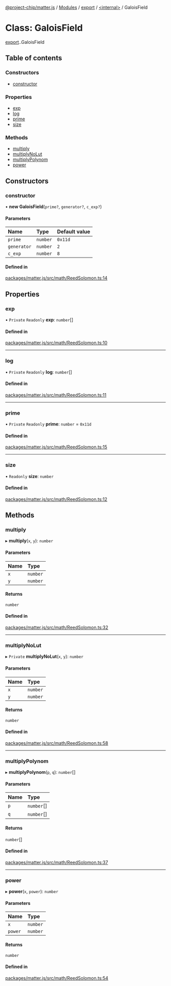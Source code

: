 [@project-chip/matter.js](../README.md) / [Modules](../modules.md) / [export](../modules/export.md) / [<internal\>](../modules/export._internal_.md) / GaloisField

# Class: GaloisField

[export](../modules/export.md).[<internal>](../modules/export._internal_.md).GaloisField

## Table of contents

### Constructors

- [constructor](export._internal_.GaloisField.md#constructor)

### Properties

- [exp](export._internal_.GaloisField.md#exp)
- [log](export._internal_.GaloisField.md#log)
- [prime](export._internal_.GaloisField.md#prime)
- [size](export._internal_.GaloisField.md#size)

### Methods

- [multiply](export._internal_.GaloisField.md#multiply)
- [multiplyNoLut](export._internal_.GaloisField.md#multiplynolut)
- [multiplyPolynom](export._internal_.GaloisField.md#multiplypolynom)
- [power](export._internal_.GaloisField.md#power)

## Constructors

### constructor

• **new GaloisField**(`prime?`, `generator?`, `c_exp?`)

#### Parameters

| Name | Type | Default value |
| :------ | :------ | :------ |
| `prime` | `number` | `0x11d` |
| `generator` | `number` | `2` |
| `c_exp` | `number` | `8` |

#### Defined in

[packages/matter.js/src/math/ReedSolomon.ts:14](https://github.com/project-chip/matter.js/blob/be83914/packages/matter.js/src/math/ReedSolomon.ts#L14)

## Properties

### exp

• `Private` `Readonly` **exp**: `number`[]

#### Defined in

[packages/matter.js/src/math/ReedSolomon.ts:10](https://github.com/project-chip/matter.js/blob/be83914/packages/matter.js/src/math/ReedSolomon.ts#L10)

___

### log

• `Private` `Readonly` **log**: `number`[]

#### Defined in

[packages/matter.js/src/math/ReedSolomon.ts:11](https://github.com/project-chip/matter.js/blob/be83914/packages/matter.js/src/math/ReedSolomon.ts#L11)

___

### prime

• `Private` `Readonly` **prime**: `number` = `0x11d`

#### Defined in

[packages/matter.js/src/math/ReedSolomon.ts:15](https://github.com/project-chip/matter.js/blob/be83914/packages/matter.js/src/math/ReedSolomon.ts#L15)

___

### size

• `Readonly` **size**: `number`

#### Defined in

[packages/matter.js/src/math/ReedSolomon.ts:12](https://github.com/project-chip/matter.js/blob/be83914/packages/matter.js/src/math/ReedSolomon.ts#L12)

## Methods

### multiply

▸ **multiply**(`x`, `y`): `number`

#### Parameters

| Name | Type |
| :------ | :------ |
| `x` | `number` |
| `y` | `number` |

#### Returns

`number`

#### Defined in

[packages/matter.js/src/math/ReedSolomon.ts:32](https://github.com/project-chip/matter.js/blob/be83914/packages/matter.js/src/math/ReedSolomon.ts#L32)

___

### multiplyNoLut

▸ `Private` **multiplyNoLut**(`x`, `y`): `number`

#### Parameters

| Name | Type |
| :------ | :------ |
| `x` | `number` |
| `y` | `number` |

#### Returns

`number`

#### Defined in

[packages/matter.js/src/math/ReedSolomon.ts:58](https://github.com/project-chip/matter.js/blob/be83914/packages/matter.js/src/math/ReedSolomon.ts#L58)

___

### multiplyPolynom

▸ **multiplyPolynom**(`p`, `q`): `number`[]

#### Parameters

| Name | Type |
| :------ | :------ |
| `p` | `number`[] |
| `q` | `number`[] |

#### Returns

`number`[]

#### Defined in

[packages/matter.js/src/math/ReedSolomon.ts:37](https://github.com/project-chip/matter.js/blob/be83914/packages/matter.js/src/math/ReedSolomon.ts#L37)

___

### power

▸ **power**(`x`, `power`): `number`

#### Parameters

| Name | Type |
| :------ | :------ |
| `x` | `number` |
| `power` | `number` |

#### Returns

`number`

#### Defined in

[packages/matter.js/src/math/ReedSolomon.ts:54](https://github.com/project-chip/matter.js/blob/be83914/packages/matter.js/src/math/ReedSolomon.ts#L54)
